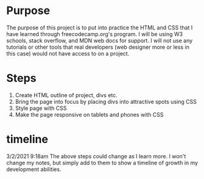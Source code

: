 # Purpose

The purpose of this project is to put into practice the HTML and CSS that I have learned through freecodecamp.org's program. I will be using W3 schools, stack overflow, and MDN web docs for support. I will not use any tutorials or other tools that real developers (web designer more or less in this case) would not have access to on a project. 

# Steps

1. Create HTML outline of project, divs etc.
2. Bring the page into focus by placing divs into attractive spots using CSS
3. Style page with CSS
4. Make the page responsive on tablets and phones with CSS

# timeline 

3/2/2021 9:18am The above steps could change as I learn more. I won't change my notes, but simply add to them to show a timeline of growth in my development abilities. 